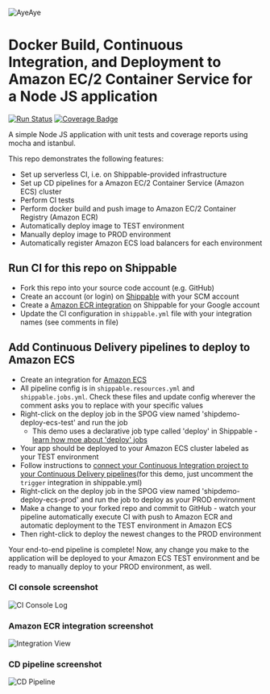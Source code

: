 ![AyeAye](https://github.com/shippableSamples/node-build-push-docker-hub/blob/master/public/resources/images/captain.png)

# Docker Build, Continuous Integration, and Deployment to Amazon EC/2 Container Service for a Node JS application
[![Run Status](https://api.shippable.com/projects/5885ecca11c45a1000af5760/badge?branch=master)](https://app.shippable.com/projects/5885ecca11c45a1000af5760)
[![Coverage Badge](https://api.shippable.com/projects/5885ecca11c45a1000af5760/coverageBadge?branch=master)](https://app.shippable.com/projects/5885ecca11c45a1000af5760)


A simple Node JS application with unit tests and coverage reports using mocha
and istanbul.   

This repo demonstrates the following features:
* Set up serverless CI, i.e. on Shippable-provided infrastructure
* Set up CD pipelines for a Amazon EC/2 Container Service (Amazon ECS) cluster
* Perform CI tests
* Perform docker build and push image to Amazon EC/2 Container Registry (Amazon ECR)
* Automatically deploy image to TEST environment 
* Manually deploy image to PROD environment 
* Automatically register Amazon ECS load balancers for each environment  

## Run CI for this repo on Shippable
* Fork this repo into your source code account (e.g. GitHub)
* Create an account (or login) on [Shippable](www.shippable.com) with your SCM account
* Create a [Amazon ECR integration](http://docs.shippable.com/integrations/imageRegistries/ecr/) on Shippable for your Google account
* Update the CI configuration in `shippable.yml` file with your integration names (see comments in file)

## Add Continuous Delivery pipelines to deploy to Amazon ECS
* Create an integration for [Amazon ECS](http://docs.shippable.com/integrations/containerServices/ecs/)
* All pipeline config is in `shippable.resources.yml` and `shippable.jobs.yml`. Check these files and update config wherever the comment asks you to replace with your specific values
* Right-click on the deploy job in the SPOG view named 'shipdemo-deploy-ecs-test' and run the job
  * This demo uses a declarative job type called 'deploy' in Shippable - [learn how moe about 'deploy' jobs](http://docs.shippable.com/pipelines/jobs/deploy/) 
* Your app should be deployed to your Amazon ECS cluster labeled as your TEST environment
* Follow instructions to [connect your Continuous Integration project to your Continuous Delivery pipelines](http://docs.shippable.com/tutorials/pipelines/connectingCiPipelines/)(for this demo, just uncomment the `trigger` integration in shippable.yml)
* Right-click on the deploy job in the SPOG view named 'shipdemo-deploy-ecs-prod' and run the job to deploy as your PROD environment
* Make a change to your forked repo and commit to GitHub - watch your pipeline automatically execute CI with push to Amazon ECR and automatic deployment to the TEST environment in Amazon ECS
* Then right-click to deploy the newest changes to the PROD environment

Your end-to-end pipeline is complete! Now, any change you make to the application will be deployed to your Amazon ECS TEST environment and be ready to manually deploy to your PROD environment, as well.

### CI console screenshot
![CI Console Log](https://github.com/shippableSamples/node-ecr-deploy-ecs-loadbalancer/blob/master/public/resources/images/shipdemo-ecs-loadbalancer-CI.png)

### Amazon ECR integration screenshot
![Integration View](https://github.com/shippableSamples/node-ecr-deploy-ecs-loadbalancer/blob/master/public/resources/images/shipdemo-ecs-loadbalancer-ECR.png)

### CD pipeline  screenshot
![CD Pipeline](https://github.com/shippableSamples/node-ecr-deploy-ecs-loadbalancer/blob/master/public/resources/images/shipdemo-ecs-loadbalancer-CD.png)
